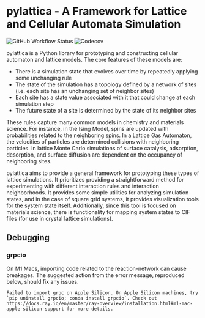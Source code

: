 # pylattica - A Framework for Lattice and Cellular Automata Simulation

![GitHub Workflow Status](https://img.shields.io/github/workflow/status/mcgalcode/pylattica/testing?style=for-the-badge)
![Codecov](https://img.shields.io/codecov/c/github/mcgalcode/pylattica?style=for-the-badge)

pylattica is a Python library for prototyping and constructing cellular automaton and lattice models. The core features of these models are:

- There is a simulation state that evolves over time by repeatedly applying some unchanging rule
- The state of the simulation has a topology defined by a network of sites (i.e. each site has an unchanging set of neighbor sites)
- Each site has a state value associated with it that could change at each simulation step
- The future state of a site is determined by the state of its neighbor sites

These rules capture many common models in chemistry and materials science. For instance, in the Ising Model, spins are updated with probabilities related to the neighboring spins. In a Lattice Gas Automaton, the velocities of particles are determined collisions with neighboring particles. In lattice Monte Carlo simulations of surface catalysis, adsorption, desorption, and surface diffusion are dependent on the occupancy of neighboring sites.

pylattica aims to provide a general framework for prototyping these types of lattice simulations. It prioritizes providing a straightforward method for experimenting with different interaction rules and interaction neighborhoods. It provides some simple utilities for analyzing simulation states, and in the case of square grid systems, it provides visualization tools for the system state itself. Additionally, since this tool is focused on materials science, there is functionality for mapping system states to CIF files (for use in crystal lattice simulations).

## Debugging

### grpcio

On M1 Macs, importing code related to the reaction-network can cause breakages. The suggested action from the error message, reproduced below, should fix any issues.

```
Failed to import grpc on Apple Silicon. On Apple Silicon machines, try `pip uninstall grpcio; conda install grpcio`. Check out https://docs.ray.io/en/master/ray-overview/installation.html#m1-mac-apple-silicon-support for more details.
```
